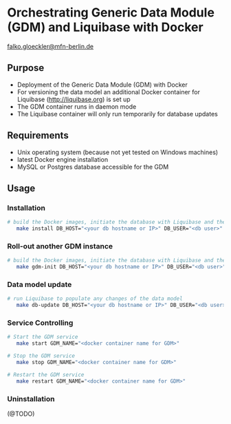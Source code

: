 # Orchestrating Generic Data Module (GDM) and Liquibase with Docker
falko.gloeckler@mfn-berlin.de   
  

## Purpose
* Deployment of the Generic Data Module (GDM) with Docker
* For versioning the data model an additional Docker container for Liquibase (http://liquibase.org) is set up
* The GDM container runs in daemon mode
* The Liquibase container will only run temporarily for database updates

## Requirements
* Unix operating system (because not yet tested on Windows machines)
* latest Docker engine installation 
* MySQL or Postgres database accessible for the GDM

## Usage
### Installation
```sh
# build the Docker images, initiate the database with Liquibase and then start the GDM as daemon
   make install DB_HOST="<your db hostname or IP>" DB_USER="<db user>" DB_NAME="<db schema name>" GDM_NAME="<docker container name for GDM>" GDM_CONFIG_PATH="<path to GDM config dir>" CHANGELOGS="<liquibase local changelogs>"
  ```
  
### Roll-out another GDM instance
```sh
# build the Docker images, initiate the database with Liquibase and then start the GDM as daemon
   make gdm-init DB_HOST="<your db hostname or IP>" DB_USER="<db user>" DB_NAME="<db schema name>" GDM_NAME="<docker container name for GDM>" GDM_PORT=<port for the GDM webapp> GDM_CONFIG_PATH="<path to GDM config dir>" CHANGELOGS="<liquibase local changelogs>"
  ```

### Data model update
```sh
# run Liquibase to populate any changes of the data model
   make db-update DB_HOST="<your db hostname or IP>" DB_USER="<db user>" DB_NAME="<db schema name>" GDM_NAME="<docker container name for GDM>" GDM_PORT=<port for the webapp> CHANGELOGS="<liquibase local changelogs>"
```

### Service Controlling
```sh
# Start the GDM service 
   make start GDM_NAME="<docker container name for GDM>" 

# Stop the GDM service 
   make stop GDM_NAME="<docker container name for GDM>" 

# Restart the GDM service 
   make restart GDM_NAME="<docker container name for GDM>" 
```

### Uninstallation
(@TODO)
